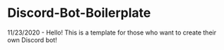 # Discord-Bot-Boilerplate

11/23/2020 - Hello! This is a template for those who want to create their own Discord bot!
